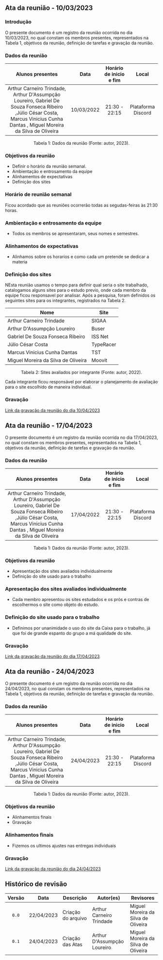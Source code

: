 ## Ata da reunião - 10/03/2023

### Introdução

O presente documento é um registro da reunião ocorrida no dia 10/03/2023, no qual constam os membros presentes, representados na Tabela 1, objetivos da reunião, definição de tarefas e gravação da reunião.

### Dados da reunião

|                                    Alunos presentes                                     |    Data    | Horário de inicio e fim |      Local       |
| :-------------------------------------------------------------------------------------: | :--------: | :---------------------: | :--------------: |
| Arthur Carneiro Trindade, Arthur D'Assumpção Loureiro, Gabriel De Souza Fonseca Ribeiro ,Júlio César Costa, Marcus Vinicius Cunha Dantas , Miguel Moreira da Silva de Oliveira     | 10/03/2022 |      21:30 - 22:15      | Plataforma Discord |

<div style="text-align: center">
<p> Tabela 1: Dados da reunião (Fonte: autor, 2023). </p>
</div>

### Objetivos da reunião

- Definir o horário da reunião semanal.
- Ambientação e entrosamento da equipe 
- Alinhamentos de expectativas
- Definição dos sites 

### Horário de reunião semanal

Ficou acordado que as reuniões ocorrerão todas as segudas-feiras às 21:30 horas.

### Ambientação e entrosamento da equipe

- Todos os membros se apresentaram, seus nomes e semestres.

### Alinhamentos de expectativas

- Alinhamos sobre os horarios e como cada um pretende se dedicar a materia 


### Definição dos sites 

NEsta reunião usamos o tempo para definir qual seria o site trabalhado, catalogamos alguns sites para o estudo previo, onde cada membro da equipe ficou responsavel por analisar. Após a pesquisa, foram definidos os seguintes sites para os integrantes, registrados na Tabela 2.

| Nome          | Site               |
| ------------- | ------------------ |
| Arthur Carneiro Trindade             | SIGAA              | 
| Arthur D'Assumpção Loureiro          | Buser              |
| Gabriel De Souza Fonseca Ribeiro     | ISS Net            |
| Júlio César Costa                    | TypeRacer          |
| Marcus Vinicius Cunha Dantas         | TST                |
| Miguel Moreira da Silva de Oliveira  | Moovit             |

<div style="text-align: center">
<p> Tabela 2: Sites avaliados por integrante (Fonte: autor, 2022). </p>
</div>

Cada integrante ficou responsável por elaborar o planejamento de avaliação para o site escolhido de maneira individual.

### Gravação

[Link da gravação da reunião do dia 10/04/2023](https://youtu.be/DFTasf2HS80)

## Ata da reunião - 17/04/2023

O presente documento é um registro da reunião ocorrida no dia 17/04/2023, no qual constam os membros presentes, representados na Tabela 1, objetivos da reunião, definição de tarefas e gravação da reunião.

### Dados da reunião

|                                    Alunos presentes                                     |    Data    | Horário de inicio e fim |      Local       |
| :-------------------------------------------------------------------------------------: | :--------: | :---------------------: | :--------------: |
| Arthur Carneiro Trindade, Arthur D'Assumpção Loureiro, Gabriel De Souza Fonseca Ribeiro ,Júlio César Costa, Marcus Vinicius Cunha Dantas , Miguel Moreira da Silva de Oliveira     | 17/04/2022 |      21:30 - 22:15      | Plataforma Discord |

<div style="text-align: center">
<p> Tabela 1: Dados da reunião (Fonte: autor, 2023). </p>
</div>

### Objetivos da reunião
-  Apresentação dos sites avaliados individualmente
-  Definição do site usado para o trabalho  

### Apresentação dos sites avaliados individualmente
- Cada membro apresentou os sites estudados e os prós e contras de escolhermos o site como objeto do estudo.




###  Definição do site usado para o trabalho  
- Definimos por unanimidade o uso do site da Caixa para o trabalho, já que foi de grande espanto do grupo a má qualidade do site.
### Gravação

[Link da gravação da reunião do dia 17/04/2023](https://www.youtube.com/watch?v=5aCm4Fn3WVA)


## Ata da reunião - 24/04/2023

O presente documento é um registro da reunião ocorrida no dia 24/04/2023, no qual constam os membros presentes, representados na Tabela 1, objetivos da reunião, definição de tarefas e gravação da reunião.

### Dados da reunião

|                                    Alunos presentes                                     |    Data    | Horário de inicio e fim |      Local       |
| :-------------------------------------------------------------------------------------: | :--------: | :---------------------: | :--------------: |
| Arthur Carneiro Trindade, Arthur D'Assumpção Loureiro, Gabriel De Souza Fonseca Ribeiro ,Júlio César Costa, Marcus Vinicius Cunha Dantas , Miguel Moreira da Silva de Oliveira     | 24/04/2023 |      21:30 - 22:15      | Plataforma Discord |

<div style="text-align: center">
<p> Tabela 1: Dados da reunião (Fonte: autor, 2023). </p>
</div>


### Objetivos da reunião
-  Alinhamentos finais
-  Gravação

### Alinhamentos finais
- Fizemos os ultimos ajustes nas entregas individuais

### Gravação


[Link da gravação da reunião do dia 24/04/2023](https://youtu.be/HTT_8Qk3hh0)


## Histórico de revisão

| Versão     | Data        | Descrição            | Autor(es)                          | Revisores  |
| :--------: | :---------: | -------------------- | ---------------------------------- | ---------- |
| `0.0`      |  22/04/2023 | Criação do arquivo   | Arthur Carneiro Trindade           | Miguel Moreira da Silva de Oliveira|
| `0.1`      |  24/04/2023 | Criação das Atas     | Arthur D'Assumpção Loureiro        | Miguel Moreira da Silva de Oliveira|



